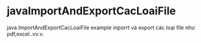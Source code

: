 # javaImportAndExportCacLoaiFile
java ImportAndExportCacLoaiFile
example inporrt và export các loại file như pdf,excel..vv.v.
